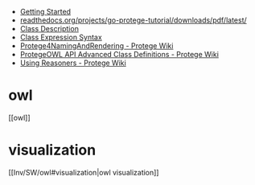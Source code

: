 
- [Getting Started](https://protegeproject.github.io/protege/getting-started/)  
- [readthedocs.org/projects/go-protege-tutorial/downloads/pdf/latest/](https://readthedocs.org/projects/go-protege-tutorial/downloads/pdf/latest/)  
- [Class Description](https://protegeproject.github.io/protege/views/class-description/)  
- [Class Expression Syntax](https://protegeproject.github.io/protege/class-expression-syntax/)  
- [Protege4NamingAndRendering - Protege Wiki](https://protegewiki.stanford.edu/wiki/Protege4NamingAndRendering)  
- [ProtegeOWL API Advanced Class Definitions - Protege Wiki](https://protegewiki.stanford.edu/wiki/ProtegeOWL_API_Advanced_Class_Definitions)  
- [Using Reasoners - Protege Wiki](https://protegewiki.stanford.edu/wiki/Using_Reasoners)

# owl
[[owl]]


# visualization 
[[Inv/SW/owl#visualization|owl visualization]]
